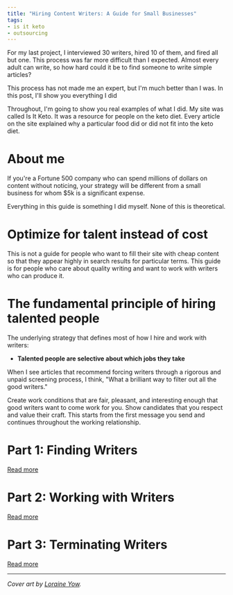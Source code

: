 ```yaml
---
title: "Hiring Content Writers: A Guide for Small Businesses"
tags:
- is it keto
- outsourcing
---
```


For my last project, I interviewed 30 writers, hired 10 of them, and fired all but one. This process was far more difficult than I expected. Almost every adult can write, so how hard could it be to find someone to write simple articles?

This process has not made me an expert, but I'm much better than I was. In this post, I'll show you everything I did

Throughout, I'm going to show you real examples of what I did. My site was called Is It Keto. It was a resource for people on the keto diet. Every article on the site explained why a particular food did or did not fit into the keto diet.

# About me

If you're a Fortune 500 company who can spend millions of dollars on content without noticing, your strategy will be different from a small business for whom $5k is a significant expense.

Everything in this guide is something I did myself. None of this is theoretical.

# Optimize for talent instead of cost

This is not a guide for people who want to fill their site with cheap content so that they appear highly in search results for particular terms. This guide is for people who care about quality writing and want to work with writers who can produce it.

# The fundamental principle of hiring talented people

The underlying strategy that defines most of how I hire and work with writers:

* **Talented people are selective about which jobs they take**

When I see articles that recommend forcing writers through a rigorous and unpaid screening process, I think, "What a brilliant way to filter out all the good writers."

Create work conditions that are fair, pleasant, and interesting enough that good writers want to come work for you. Show candidates that you respect and value their craft. This starts from the first message you send and continues throughout the working relationship.

# Part 1: Finding Writers

[Read more](/hiring-content-writers/1-finding-writers/)

# Part 2: Working with Writers

[Read more](/hiring-content-writers/2-working-with-writers/)

# Part 3: Terminating Writers

[Read more](/hiring-content-writers/3-terminating-writers/)


---

*Cover art by [Loraine Yow](https://www.linkedin.com/in/lolo-ology/).*